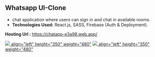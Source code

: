 <h2> Whatsapp UI-Clone</h2>
<ul>
  <li> chat application where users can sign in and chat in available
rooms.
</li>
  <li><strong>Technologies Used:</strong> React.js, SASS, Firebase (Auth & Deployment).</li>
</ul>

<strong>Hosting Url : </strong>https://chatapp-e3a98.web.app/

<a href="url"><img src="https://user-images.githubusercontent.com/54434689/129334883-e91c4887-71da-4ef2-ba3e-0c4f3e77bcb4.png" /> align="left" height="350" weight="480"</a>
<a href="url"><img src="https://user-images.githubusercontent.com/54434689/129336347-182d9da1-c11b-42e7-b994-90fe78ee506c.png" /> align="left" height="350" weight="480"</a>



